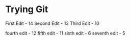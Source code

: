 # Trying Git
 
First Edit - 14
Second Edit - 13
Third Edit - 10

fourth edit - 12
fifth edit  - 11
sixth edit - 6
seventh edit  - 5
